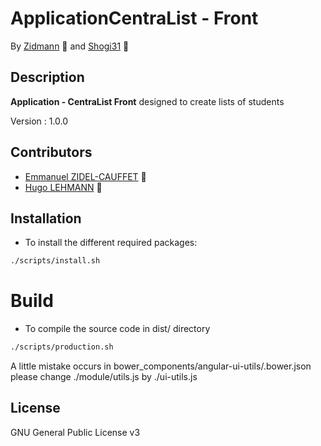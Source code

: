 # ApplicationCentraList - Front

By [Zidmann](mailto:emmanuel.zidel@gmail.com) :bow: 
and [Shogi31](mailto:shogi31@gmail.com) :bow: 

## Description

**Application - CentraList Front** designed to create lists of students

Version : 1.0.0

## Contributors

* [Emmanuel ZIDEL-CAUFFET](mailto:emmanuel.zidel@gmail.com) :bow: 
* [Hugo LEHMANN](mailto:shogi31@gmail.com) :bow: 

## Installation

* To install the different required packages:

```bash
./scripts/install.sh
```

# Build

* To compile the source code in dist/ directory

```bash
./scripts/production.sh
```

A little mistake occurs in bower_components/angular-ui-utils/.bower.json
please change ./module/utils.js by ./ui-utils.js

## License

GNU General Public License v3


